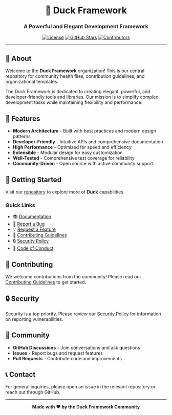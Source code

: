 <div align="center">

# 🦆 Duck Framework

### A Powerful and Elegant Development Framework

[![License](https://img.shields.io/badge/License-BSD-blue.svg)](LICENSE)
[![GitHub Stars](https://img.shields.io/github/stars/duckframework/.github?style=social)](https://github.com/duckframework/.github/stargazers)
[![Contributors](https://img.shields.io/github/contributors/duckframework/.github)](https://github.com/duckframework/.github/graphs/contributors)

---

</div>

## 📖 About

Welcome to the **Duck Framework** organization! This is our central repository for community health files, contribution guidelines, and organizational templates.

The Duck Framework is dedicated to creating elegant, powerful, and developer-friendly tools and libraries. Our mission is to simplify complex development tasks while maintaining flexibility and performance.

## 🌟 Features

- **Modern Architecture** - Built with best practices and modern design patterns
- **Developer-Friendly** - Intuitive APIs and comprehensive documentation
- **High Performance** - Optimized for speed and efficiency
- **Extensible** - Modular design for easy customization
- **Well-Tested** - Comprehensive test coverage for reliability
- **Community-Driven** - Open source with active community support

## 🚀 Getting Started

Visit our [repository](https://github.com/duckframework/duck) to explore more of **Duck** capabilities.

### Quick Links

- 📚 [Documentation](https://duckframework.xyz/documentation)
- 🐛 [Report a Bug](https://github.com/duckframework/.github/issues/new?template=bug_report.md)
- 💡 [Request a Feature](https://github.com/duckframework/.github/issues/new?template=feature_request.md)
- 🤝 [Contributing Guidelines](https://github.com/duckframework/duck/blob/main/CONTRIBUTING.md)
- 🔒 [Security Policy](https://github.com/duckframework/duck/blob/main/SECURITY.md)
- 📜 [Code of Conduct](https://github.com/duckframework/duck/blob/main/CODE_OF_CONDUCT.md)

## 🤝 Contributing

We welcome contributions from the community! Please read our [Contributing Guidelines](https://github.com/duckframework/duck/blob/main/CONTRIBUTING.md) to get started.

## 🔒 Security

Security is a top priority. Please review our [Security Policy](https://github.com/duckframework/duck/blob/main/SECURITY.md) for information on reporting vulnerabilities.

## 💬 Community

- **GitHub Discussions** - Join conversations and ask questions
- **Issues** - Report bugs and request features
- **Pull Requests** - Contribute code and improvements

## 📞 Contact

For general inquiries, please open an issue in the relevant repository or reach out through GitHub.

---

<div align="center">

**Made with ❤️ by the Duck Framework Community**

</div>
